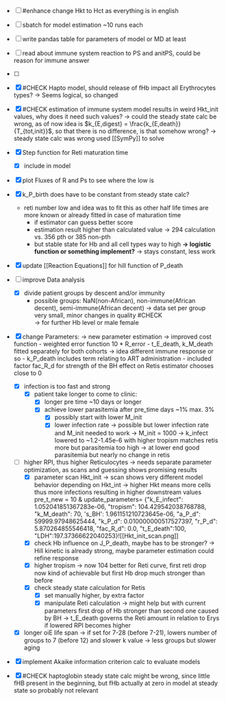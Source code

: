 - [ ] #enhance change Hkt to Hct as everything is in english
- [ ] sbatch for model estimation ~10 runs each
- [ ] write pandas table for parameters of model or MD at least
- [ ] read about immune system reaction to PS and anitPS, could be reason for immune answer 
- [ ] 
- [x] #CHECK Hapto model, should release of fHb impact all Erythrocytes types? 
	-> Seems logical, so changed 
- [x] #CHECK estimation of immune system model results in weird Hkt_init values, why does it need such values?
	-> could the steady state calc be wrong, as of now idea is $k_{E,digest} = \frac{k_{E,death}}{T_{tot,init}}$, so that there is no difference, is that somehow wrong?
	-> steady state calc was wrong used [[SymPy]] to solve 
- [x] Step function for Reti maturation time
	- [x] include in model
- [x] plot Fluxes of R and Ps to see where the low is 
- [x] k_P_birth does have to be constant from steady state calc?
	- reti number low and idea was to fit this as other half life times are more known or already fitted in case of maturation time 
		- if estimator can guess better score
		- estimation result higher than calculated value
			-> 294 calculation vs. 356 pth or 385 non-pth
		- but stable state for Hb and all cell types way to high
	**-> logistic function or something implement?**
	-> stays constant, less work
- [x] update [[Reaction Equations]] for hill function of P_death

- [ ] improve Data analysis
	- [x] divide patient groups by descent and/or immunity 
		- possible groups: NaN(non-African), non-immune(African decent), semi-immune(African decent)
		-> data set per group very small, minor changes in quality #CHECK  
		-> for further Hb level or male female
- [x] change Parameters:
	-> new parameter estimation -> improved cost function
		- weighted error function 10 * R_error
		- t_E_death, k_M_death fitted separately for both cohorts
			-> idea different immune response or so
		- k_P_death includes term relating to ART administration
		-  included factor fac_R_d for strength of the BH effect on Retis estimator chooses close to 0
	- [x] infection is too fast and strong
		- [x] patient take longer to come to clinic:
			- [x] longer pre time ~10 days or longer
			- [x] achieve lower parasitemia after pre_time days ~1% max. 3%
				- [x] possibly start with lower M_init 
				- [x] lower infection rate
	-> possible but lower infection rate and M_init needed to work
	-> M_init = 1000
	-> k_infect lowered to ~1.2-1.45e-6 with higher tropism matches retis more but parasitemia too high
		-> at lower end good parasitemia but nearly no change in retis
	- [ ] higher RPI, thus higher Reticulocytes -> needs separate parameter optimization, as scans and guessing shows promising results
		- [x] parameter scan Hkt_init
		-> scan shows very different model behavior depending on Hkt_int
		-> higher Hkt means more cells thus more infections resulting in higher downstream values 
			pre_t_new = 10 & update_parameters= {"k_E_infect": 1.052041851367283e-06, "tropism": 104.429542038768788, "k_M_death": 70, 's_BH': 1.961151210723645e-06, "a_P_d": 59999.97948625444, "k_P_d": 0.010000000517527397, "r_P_d": 5.870264855546418, "fac_R_d": 0.0, "t_E_death":100, "LDH":197.37366622040253}![[Hkt_init_scan.png]]
		- [x] check Hb influence on J_P_death, maybe has to be stronger?
		-> Hill kinetic is already strong, maybe parameter estimation could refine response  
		- [x] higher tropism
		-> now 104 better for Reti curve, first reti drop now kind of achievable but first Hb drop much stronger than before 
		- [x] check steady state calculation for Retis
			- [x] set manually higher, by extra factor 
			- [x] manipulate Reti calculation
		->  might help but with current parameters first drop of Hb stronger than second one caused by BH
		-> t_E_death governs the Reti amount in relation to Erys if lowered RPI becomes higher 
	- [x] longer oiE life span
		-> if set for 7-28 (before 7-21), lowers number of groups to 7 (before 12) and slower k value
		-> less groups but slower aging
- [x] implement Akaike information criterion calc to evaluate models
- [x] #CHECK haptoglobin steady state calc might be wrong, since little fHB present in the beginning, but fHb actually at zero in model at steady state so probably not relevant 
